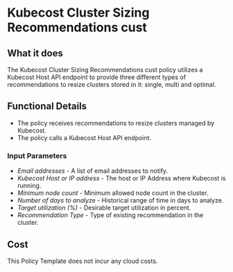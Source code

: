 # Kubecost Cluster Sizing Recommendations cust

## What it does

The Kubecost Cluster Sizing Recommendations cust policy utilizes a Kubecost Host API endpoint to provide three different types of recommendations to resize clusters stored in it: single, multi and optimal.

## Functional Details

- The policy receives recommendations to resize clusters managed by Kubecost.
- The policy calls a Kubecost Host API endpoint.

### Input Parameters

- *Email addresses* - A list of email addresses to notify.
- *Kubecost Host or IP address* - The host or IP Address where Kubecost is running.
- *Minimum node count* - Minimum allowed node count in the cluster.
- *Number of days to analyze* - Historical range of time in days to analyze.
- *Target utilization (%)* - Desirable target utilization in percent.
- *Recommendation Type* - Type of existing recommendation in the cluster.

## Cost

This Policy Template does not incur any cloud costs.